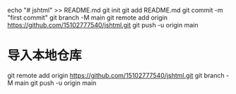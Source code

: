 echo "# jshtml" >> README.md
git init
git add README.md
git commit -m "first commit"
git branch -M main
git remote add origin https://github.com/15102777540/jshtml.git
git push -u origin main

# 导入本地仓库
git remote add origin https://github.com/15102777540/jshtml.git
git branch -M main
git push -u origin main

